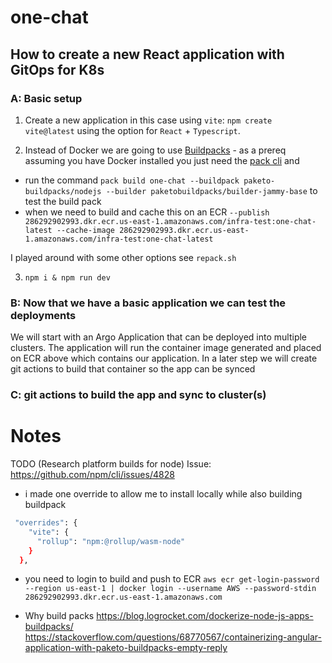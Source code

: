 # one-chat

## How to create a new React application with GitOps for K8s

### A: Basic setup

1. Create a new application in this case using `vite`: `npm create vite@latest` using the option for `React` + `Typescript`.

2. Instead of Docker we are going to use [Buildpacks](https://paketo.io/docs/) - as a prereq assuming you have Docker installed you just need the [pack cli](https://buildpacks.io/docs/for-platform-operators/how-to/integrate-ci/pack/) and
  
- run the command `pack build one-chat --buildpack paketo-buildpacks/nodejs --builder paketobuildpacks/builder-jammy-base` to test the build pack
- when we need to build and cache this on an ECR `--publish 286292902993.dkr.ecr.us-east-1.amazonaws.com/infra-test:one-chat-latest --cache-image 286292902993.dkr.ecr.us-east-1.amazonaws.com/infra-test:one-chat-latest`

I played around with some other options see `repack.sh`

3. `npm i & npm run dev`

### B: Now that we have a basic application we can test the deployments

We will start with an Argo Application that can be deployed into multiple clusters. The application will run the container image generated and placed on ECR above which contains our application. In a later step we will create git actions to build that container so the app can be synced

### C: git actions to build the app and sync to cluster(s)

# Notes

TODO (Research platform builds for node) Issue: <https://github.com/npm/cli/issues/4828>

- i made one override to allow me to install locally while also building buildpack

```bash
 "overrides": {
    "vite": {
      "rollup": "npm:@rollup/wasm-node"
    }
  },
```

- you need to login to build and push to ECR `aws ecr get-login-password --region us-east-1 | docker login --username AWS --password-stdin 286292902993.dkr.ecr.us-east-1.amazonaws.com`

- Why build packs
<https://blog.logrocket.com/dockerize-node-js-apps-buildpacks/>
<https://stackoverflow.com/questions/68770567/containerizing-angular-application-with-paketo-buildpacks-empty-reply>
